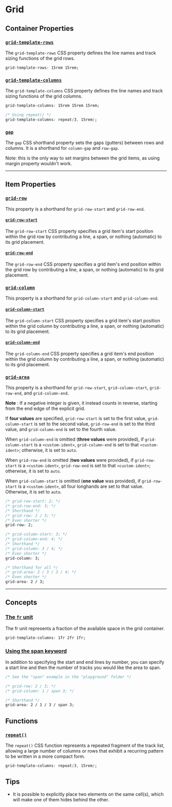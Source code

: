 # Grid

## Container Properties

### [`grid-template-rows`](https://developer.mozilla.org/en-US/docs/Web/CSS/grid-template-rows)

The `grid-template-rows` CSS property defines the line names and track sizing functions of the grid rows.

```css
grid-template-rows: 15rem 15rem;
```

### [`grid-template-columns`](https://developer.mozilla.org/en-US/docs/Web/CSS/grid-template-columns)

The `grid-template-columns` CSS property defines the line names and track sizing functions of the grid columns.

```css
grid-template-columns: 15rem 15rem 15rem;

/* Using repeat() */
grid-template-columns: repeat(3, 15rem);
```

### [`gap`](https://developer.mozilla.org/en-US/docs/Web/CSS/gap)

The `gap` CSS shorthand property sets the gaps (gutters) between rows and columns. It is a shorthand for `column-gap` and `row-gap`.

Note: this is the only way to set margins between the grid items, as using margin property wouldn't work.

---

## Item Properties

### [`grid-row`](https://developer.mozilla.org/en-US/docs/Web/CSS/grid-row)

This property is a shorthand for `grid-row-start` and `grid-row-end`.

#### [`grid-row-start`](https://developer.mozilla.org/en-US/docs/Web/CSS/grid-row-start)

The `grid-row-start` CSS property specifies a grid item's start position within the grid row by contributing a line, a span, or nothing (automatic) to its grid placement.

#### [`grid-row-end`](https://developer.mozilla.org/en-US/docs/Web/CSS/grid-row-end)

The `grid-row-end` CSS property specifies a grid item's end position within the grid row by contributing a line, a span, or nothing (automatic) to its grid placement.

### [`grid-column`](https://developer.mozilla.org/en-US/docs/Web/CSS/grid-column)

This property is a shorthand for `grid-column-start` and `grid-column-end`.

#### [`grid-column-start`](https://developer.mozilla.org/en-US/docs/Web/CSS/grid-column-start)

The `grid-column-start` CSS property specifies a grid item's start position within the grid column by contributing a line, a span, or nothing (automatic) to its grid placement.

#### [`grid-column-end`](https://developer.mozilla.org/en-US/docs/Web/CSS/grid-column-end)

The `grid-column-end` CSS property specifies a grid item's end position within the grid column by contributing a line, a span, or nothing (automatic) to its grid placement.

### [`grid-area`](https://developer.mozilla.org/en-US/docs/Web/CSS/grid-area)

This property is a shorthand for `grid-row-start`, `grid-column-start`, `grid-row-end`, and `grid-column-end`.

**Note** : If a negative integer is given, it instead counts in reverse, starting from the end edge of the explicit grid.

If **four values** are specified, `grid-row-start` is set to the first value, `grid-column-start` is set to the second value, `grid-row-end` is set to the third value, and `grid-column-end` is set to the fourth value.

When `grid-column-end` is omitted (**three values** were provided), if `grid-column-start` is a `<custom-ident>`, `grid-column-end` is set to that `<custom-ident>`; otherwise, it is set to `auto`.

When `grid-row-end` is omitted (**two values** were provided), if `grid-row-start` is a `<custom-ident>`, `grid-row-end` is set to that `<custom-ident>`; otherwise, it is set to `auto`.

When `grid-column-start` is omitted (**one value** was provided), if `grid-row-start` is a `<custom-ident>`, all four longhands are set to that value. Otherwise, it is set to `auto`.

```css
/* grid-row-start: 2; */
/* grid-row-end: 3; */
/* Shorthand */
/* grid-row: 2 / 3; */
/* Even shorter */
grid-row: 2;

/* grid-column-start: 3; */
/* grid-column-end: 4; */
/* Shorthand */
/* grid-column: 3 / 4; */
/* Even shorter */
grid-column: 3;

/* Shorthand for all */
/* grid-area: 2 / 3 / 3 / 4; */
/* Even shorter */
grid-area: 2 / 3;
```

---

## Concepts

### [The `fr` unit](https://developer.mozilla.org/en-US/docs/Web/CSS/CSS_grid_layout/Basic_concepts_of_grid_layout#the_fr_unit)

The fr unit represents a fraction of the available space in the grid container.

```css
grid-template-columns: 1fr 2fr 1fr;
```

### [Using the span keyword](https://developer.mozilla.org/en-US/docs/Web/CSS/CSS_grid_layout/Grid_layout_using_line-based_placement#using_the_span_keyword)

In addition to specifying the start and end lines by number, you can specify a start line and then the number of tracks you would like the area to span.

```css
/* See the "span" example in the "playground" folder */

/* grid-row: 2 / 3; */
/* grid-column: 1 / span 3; */

/* Shorthand */
grid-area: 2 / 1 / 3 / span 3;
```

## Functions

### [`repeat()`](https://developer.mozilla.org/en-US/docs/Web/CSS/repeat)

The `repeat()` CSS function represents a repeated fragment of the track list, allowing a large number of columns or rows that exhibit a recurring pattern to be written in a more compact form.

```css
grid-template-columns: repeat(3, 15rem);
```

## Tips

- It is possible to explicitly place two elements on the same cell(s), which will make one of them hides behind the other.
